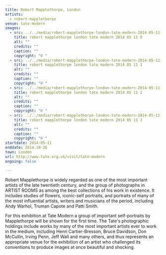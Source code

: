 ```yaml
---
title: Robert Mapplethorpe, London
artists:
  - robert-mapplethorpe
venue: tate-modern
images:
  - src: ../../media/robert-mapplethorpe-london-tate-modern-2014-05-11-0.webp
    title: robert mapplethorpe london tate modern 2014 05 11 0
    alt: ""
    credits: ""
    caption: ""
    copyright: "© "
  - src: ../../media/robert-mapplethorpe-london-tate-modern-2014-05-11-1.webp
    title: robert mapplethorpe london tate modern 2014 05 11 1
    alt: ""
    credits: ""
    caption: ""
    copyright: "© "
  - src: ../../media/robert-mapplethorpe-london-tate-modern-2014-05-11-2.webp
    title: robert mapplethorpe london tate modern 2014 05 11 2
    alt: ""
    credits: ""
    caption: ""
    copyright: "© "
  - src: ../../media/robert-mapplethorpe-london-tate-modern-2014-05-11-3.webp
    title: robert mapplethorpe london tate modern 2014 05 11 3
    alt: ""
    credits: ""
    caption: ""
    copyright: "© "
startdate: 2014-05-11
enddate: 2014-10-26
town: London
url: http://www.tate.org.uk/visit/tate-modern
ongoing: false

---
```


Robert Mapplethorpe is widely regarded as one of the most important artists of the late twentieth century, and the group of photographs in ARTIST ROOMS as among the best collections of his work in existence. It includes studies of flowers, iconic-self portraits, and portraits of many of the most influential artists, writers and musicians of the period, including Andy Warhol, Truman Capote and Patti Smith.

For this exhibition at Tate Modern a group of important self-portraits by Mapplethorpe will be shown for the first time. The Tate's photographic holdings include works by many of the most important artists ever to work in the medium, including Henri Cartier-Bresson, Bruce Davidson, Don McCullin, Irving Penn, Jeff Wall and many others, and thus represents an appropriate venue for the exhibition of an artist who challenged its conventions to produce images at once beautiful and shocking.